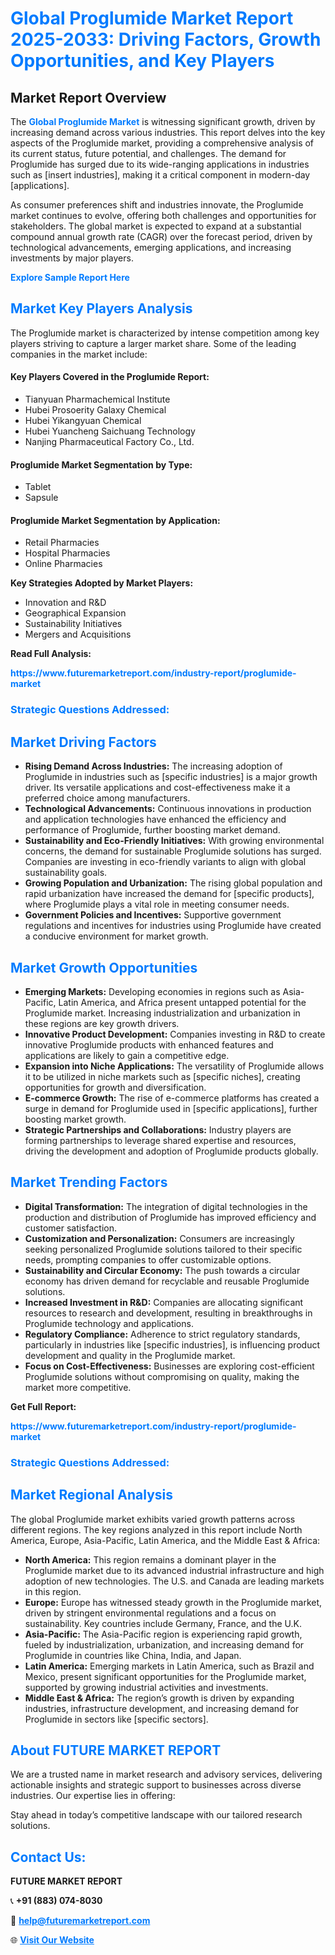 <h1 style="color: #007BFF;">Global Proglumide Market Report 2025-2033: Driving Factors, Growth Opportunities, and Key Players</h1>

<section id="overview">
<h2>Market Report Overview</h2>
<p>The <a href="https://www.futuremarketreport.com/industry-report/proglumide-market" style="color: #007BFF; text-decoration: none;"><strong>Global Proglumide Market</strong></a> is witnessing significant growth, driven by increasing demand across various industries. This report delves into the key aspects of the Proglumide market, providing a comprehensive analysis of its current status, future potential, and challenges. The demand for Proglumide has surged due to its wide-ranging applications in industries such as [insert industries], making it a critical component in modern-day [applications].</p>
<p>As consumer preferences shift and industries innovate, the Proglumide market continues to evolve, offering both challenges and opportunities for stakeholders. The global market is expected to expand at a substantial compound annual growth rate (CAGR) over the forecast period, driven by technological advancements, emerging applications, and increasing investments by major players.</p>
</section>

<section id="overview">
<p><a href="https://www.futuremarketreport.com/request-sample/reportId=90392" style="color: #007BFF; text-decoration: none;"><strong>Explore Sample Report Here</strong></a></p>
</section>

<section id="key-players">
<h2 style="color: #007BFF;">Market Key Players Analysis</h2>
<p>The Proglumide market is characterized by intense competition among key players striving to capture a larger market share. Some of the leading companies in the market include:</p>
<h4>Key Players Covered in the Proglumide Report:</h4>
<ul><li>Tianyuan Pharmachemical Institute</li><li>Hubei Prosoerity Galaxy Chemical</li><li>Hubei Yikangyuan Chemical</li><li>Hubei Yuancheng Saichuang Technology</li><li>Nanjing Pharmaceutical Factory Co., Ltd.</li></ul>
<h4>Proglumide Market Segmentation by Type:</h4>
<ul><li>Tablet</li><li>Sapsule</li></ul>

<h4>Proglumide Market Segmentation by Application:</h4>
<ul><li>Retail Pharmacies</li><li>Hospital Pharmacies</li><li>Online Pharmacies</li></ul>
<p><strong>Key Strategies Adopted by Market Players:</strong></p>
<ul>
<li>Innovation and R&D</li>
<li>Geographical Expansion</li>
<li>Sustainability Initiatives</li>
<li>Mergers and Acquisitions</li>
</ul>
</section>

<section>
<p><strong>Read Full Analysis: </strong></p><a href="https://www.futuremarketreport.com/industry-report/proglumide-market" style="color: #007BFF; text-decoration: none;"><strong>https://www.futuremarketreport.com/industry-report/proglumide-market</strong></a>
<h3 style="color: #007BFF;">Strategic Questions Addressed:</h3>
</section>

<section id="driving-factors">
<h2 style="color: #007BFF;">Market Driving Factors</h2>
<ul>
<li><strong>Rising Demand Across Industries:</strong> The increasing adoption of Proglumide in industries such as [specific industries] is a major growth driver. Its versatile applications and cost-effectiveness make it a preferred choice among manufacturers.</li>
<li><strong>Technological Advancements:</strong> Continuous innovations in production and application technologies have enhanced the efficiency and performance of Proglumide, further boosting market demand.</li>
<li><strong>Sustainability and Eco-Friendly Initiatives:</strong> With growing environmental concerns, the demand for sustainable Proglumide solutions has surged. Companies are investing in eco-friendly variants to align with global sustainability goals.</li>
<li><strong>Growing Population and Urbanization:</strong> The rising global population and rapid urbanization have increased the demand for [specific products], where Proglumide plays a vital role in meeting consumer needs.</li>
<li><strong>Government Policies and Incentives:</strong> Supportive government regulations and incentives for industries using Proglumide have created a conducive environment for market growth.</li>
</ul>
</section>

<section id="growth-opportunities">
<h2 style="color: #007BFF;">Market Growth Opportunities</h2>
<ul>
<li><strong>Emerging Markets:</strong> Developing economies in regions such as Asia-Pacific, Latin America, and Africa present untapped potential for the Proglumide market. Increasing industrialization and urbanization in these regions are key growth drivers.</li>
<li><strong>Innovative Product Development:</strong> Companies investing in R&D to create innovative Proglumide products with enhanced features and applications are likely to gain a competitive edge.</li>
<li><strong>Expansion into Niche Applications:</strong> The versatility of Proglumide allows it to be utilized in niche markets such as [specific niches], creating opportunities for growth and diversification.</li>
<li><strong>E-commerce Growth:</strong> The rise of e-commerce platforms has created a surge in demand for Proglumide used in [specific applications], further boosting market growth.</li>
<li><strong>Strategic Partnerships and Collaborations:</strong> Industry players are forming partnerships to leverage shared expertise and resources, driving the development and adoption of Proglumide products globally.</li>
</ul>
</section>

<section id="trending-factors">
<h2 style="color: #007BFF;">Market Trending Factors</h2>
<ul>
<li><strong>Digital Transformation:</strong> The integration of digital technologies in the production and distribution of Proglumide has improved efficiency and customer satisfaction.</li>
<li><strong>Customization and Personalization:</strong> Consumers are increasingly seeking personalized Proglumide solutions tailored to their specific needs, prompting companies to offer customizable options.</li>
<li><strong>Sustainability and Circular Economy:</strong> The push towards a circular economy has driven demand for recyclable and reusable Proglumide solutions.</li>
<li><strong>Increased Investment in R&D:</strong> Companies are allocating significant resources to research and development, resulting in breakthroughs in Proglumide technology and applications.</li>
<li><strong>Regulatory Compliance:</strong> Adherence to strict regulatory standards, particularly in industries like [specific industries], is influencing product development and quality in the Proglumide market.</li>
<li><strong>Focus on Cost-Effectiveness:</strong> Businesses are exploring cost-efficient Proglumide solutions without compromising on quality, making the market more competitive.</li>
</ul>
</section>

<section>
<p><strong>Get Full Report: </strong></p><a href="https://www.futuremarketreport.com/industry-report/proglumide-market" style="color: #007BFF; text-decoration: none;"><strong>https://www.futuremarketreport.com/industry-report/proglumide-market</strong></a>
<h3 style="color: #007BFF;">Strategic Questions Addressed:</h3>
</section>


<section id="regional-analysis">
<h2 style="color: #007BFF;">Market Regional Analysis</h2>
<p>The global Proglumide market exhibits varied growth patterns across different regions. The key regions analyzed in this report include North America, Europe, Asia-Pacific, Latin America, and the Middle East & Africa:</p>
<ul>
<li><strong>North America:</strong> This region remains a dominant player in the Proglumide market due to its advanced industrial infrastructure and high adoption of new technologies. The U.S. and Canada are leading markets in this region.</li>
<li><strong>Europe:</strong> Europe has witnessed steady growth in the Proglumide market, driven by stringent environmental regulations and a focus on sustainability. Key countries include Germany, France, and the U.K.</li>
<li><strong>Asia-Pacific:</strong> The Asia-Pacific region is experiencing rapid growth, fueled by industrialization, urbanization, and increasing demand for Proglumide in countries like China, India, and Japan.</li>
<li><strong>Latin America:</strong> Emerging markets in Latin America, such as Brazil and Mexico, present significant opportunities for the Proglumide market, supported by growing industrial activities and investments.</li>
<li><strong>Middle East & Africa:</strong> The region’s growth is driven by expanding industries, infrastructure development, and increasing demand for Proglumide in sectors like [specific sectors].</li>
</ul>
</section>

<footer>
<h2 style="color: #007BFF;">About FUTURE MARKET REPORT</h2>
<p>We are a trusted name in market research and advisory services, delivering actionable insights and strategic support to businesses across diverse industries. Our expertise lies in offering:</p>

<p>Stay ahead in today’s competitive landscape with our tailored research solutions.</p>

<h2 style="color: #007BFF;">Contact Us:</h2>
<p><strong>FUTURE MARKET REPORT</strong></p>
<p>📞 <strong>+91 (883) 074-8030</strong></p>
<p>📧 <strong><a href="mailto:help@futuremarketreport.com" style="color: #007BFF;">help@futuremarketreport.com</a></strong></p>
<p>🌐 <strong><a href="https://www.futuremarketreport.com/" style="color: #007BFF;">Visit Our Website</a></strong></p>
</footer>